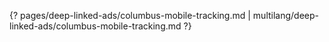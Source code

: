 {? pages/deep-linked-ads/columbus-mobile-tracking.md | multilang/deep-linked-ads/columbus-mobile-tracking.md ?}
